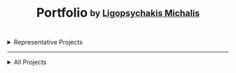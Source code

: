 <h1 align="center">Portfolio<sub> <sup>by <a href="https://www.linkedin.com/in/michalis-ligopsychakis-517621164/">Ligopsychakis Michalis</sup></sub></a></h1>
<br>
<details>
<summary>Representative Projects</summary>
  
* [Fav Books](https://fav-books.netlify.app)
* [REST Countries API](https://ligopsychakis-michalis.github.io/myProjects/countries)
* [Memory Game](https://ligopsychakis-michalis.github.io/myProjects/memory-game)
* [Clipboard landing page](https://ligopsychakis-michalis.github.io/myProjects/clipboard)

</details>

---

<details>
<summary>All Projects</summary>
  
---  

  <details>
  <summary>Apps & Sites</summary>

  * [Pomodoro Clock](https://ligopsychakis-michalis.github.io/JavaScript_2/Week2/pomodoro-clock)
  * [Weather App](https://ligopsychakis-michalis.github.io/JavaScript_3/Week2/weather-app)
  * [Random Quote](https://ligopsychakis-michalis.github.io/JavaScript_2/Week1/random-quote)
  * [Tip Calculator](https://ligopsychakis-michalis.github.io/JavaScript_2/Week3/tip-calculator)
  * [Render Github Repos](https://ligopsychakis-michalis.github.io/JavaScript_3/Week2/hack-repo-2)  
  * [Recreate a Site](https://ligopsychakis-michalis.github.io/html-css/WEEK_3/)

  </details>

  ---

  <details>
  <summary>React Projects</summary>

  * [Fav Books](https://fav-books.netlify.app)
  * [Movie Finder](https://movie0finder.netlify.app)
  * [Weather App](https://hack-your-weather4.netlify.app)
  * [Recipes App](https://find-recipes.netlify.app)
  * [Calculator](https://react0calculator.netlify.app)

  </details>

  ---

  <details>
  <summary>Games</summary>

  * [Memory Game](https://ligopsychakis-michalis.github.io/myProjects/memory-game)
  * [Tic Tac Toe](https://tic0tac0toe.netlify.app)
  * [Rock Paper Scissors](https://ligopsychakis-michalis.github.io/JavaScript_2/Week2/paper-rock-game)
  * [Insects Memo](https://ligopsychakis-michalis.github.io/myProjects/kids_memo)

  </details>

  ---

  <details>
  <summary><a href="https://www.frontendmentor.io/challenges">Frontend Mentor</a> challenges</summary>

  * [REST Countries API](https://ligopsychakis-michalis.github.io/myProjects/countries)
  * [URL Shortening API](https://ligopsychakis-michalis.github.io/myProjects/short_url)
  * [Easybank landing page](https://ligopsychakis-michalis.github.io/myProjects/easybank)
  * [Huddle landing page](https://ligopsychakis-michalis.github.io/myProjects/huddle)
  * [Clipboard landing page](https://ligopsychakis-michalis.github.io/myProjects/clipboard)


  </details>

</details>
